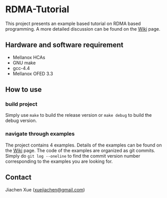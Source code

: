 # RDMA-Tutorial
This project presents an example based tutorial on RDMA based programming. A more detailed 
discussion can be found on the [Wiki](https://github.com/jcxue/RDMA-Tutorial/wiki) page.

## Hardware and software requirement
 * Mellanox HCAs
 * GNU make
 * gcc-4.4
 * Mellanox OFED 3.3

## How to use

### build project
Simply use ```make``` to build the release version or ```make debug``` to build the 
debug version.

### navigate through examples
The project contains 4 examples. Details of the examples can be found on the 
[Wiki](https://github.com/jcxue/RDMA-Tutorial/wiki) page. The code of the examples
are organized as git commits. Simply do ```git log --oneline``` to find the commit version number 
corresponding to the examples you are looking for.

## Contact

Jiachen Xue (xuejiachen@gmail.com)
